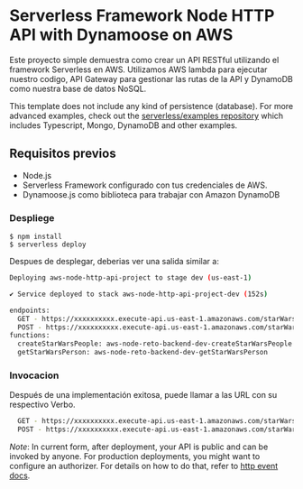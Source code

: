 # Serverless Framework Node HTTP API with Dynamoose on AWS

Este proyecto simple demuestra como crear un API RESTful utilizando el framework Serverless en AWS. Utilizamos AWS lambda para ejecutar nuestro codigo, API Gateway para gestionar las rutas de la API y DynamoDB como nuestra base de datos NoSQL.

This template does not include any kind of persistence (database). For more advanced examples, check out the [serverless/examples repository](https://github.com/serverless/examples/) which includes Typescript, Mongo, DynamoDB and other examples.

## Requisitos previos
- Node.js
- Serverless Framework configurado con tus credenciales de AWS.
- Dynamoose.js como biblioteca para trabajar con Amazon DynamoDB

### Despliege

```
$ npm install
$ serverless deploy
```

Despues de desplegar, deberias ver una salida similar a:

```bash
Deploying aws-node-http-api-project to stage dev (us-east-1)

✔ Service deployed to stack aws-node-http-api-project-dev (152s)

endpoints: 
  GET - https://xxxxxxxxxx.execute-api.us-east-1.amazonaws.com/starWarsPeople
  POST - https://xxxxxxxxxx.execute-api.us-east-1.amazonaws.com/starWarsPeople/{id}
functions:
  createStarWarsPeople: aws-node-reto-backend-dev-createStarWarsPeople
  getStarWarsPerson: aws-node-reto-backend-dev-getStarWarsPerson
```

### Invocacion
Después de una implementación exitosa, puede llamar a las URL con su respectivo Verbo.

```bash
  GET - https://xxxxxxxxxx.execute-api.us-east-1.amazonaws.com/starWarsPeople
  POST - https://xxxxxxxxxx.execute-api.us-east-1.amazonaws.com/starWarsPeople/1
```
_Note_: In current form, after deployment, your API is public and can be invoked by anyone. For production deployments, you might want to configure an authorizer. For details on how to do that, refer to [http event docs](https://www.serverless.com/framework/docs/providers/aws/events/apigateway/).


